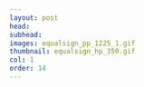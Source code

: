 ```yaml
---
layout: post
head: 
subhead:
images: equalsign_pp_1225_1.gif
thumbnail: equalsign_hp_350.gif
col: 1
order: 14
---
```

